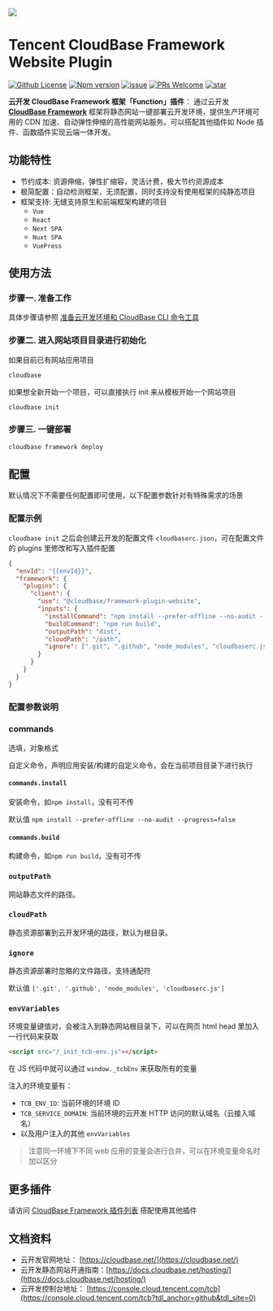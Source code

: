 <a href="https://github.com/Tencent/cloudbase-framework/tree/master/packages/framework-plugin-website"><img src="https://main.qcloudimg.com/raw/abbc0f23ee92e8f4665ab316b6126d33.jpg"></a>

# Tencent CloudBase Framework Website Plugin

[![Github License](https://img.shields.io/badge/license-Apache--2.0-blue)](LICENSE)
[![Npm version](https://img.shields.io/npm/v/@cloudbase/framework-plugin-website)](https://www.npmjs.com/package/@cloudbase/framework-plugin-website)
[![issue](https://img.shields.io/github/issues/Tencent/cloudbase-framework)](https://github.com/Tencent/cloudbase-framework/issues)
[![PRs Welcome](https://img.shields.io/badge/PRs-welcome-brightgreen.svg)](https://github.com/Tencent/cloudbase-framework/pulls)
[![star](https://img.shields.io/github/stars/Tencent/cloudbase-framework?style=social)](https://github.com/Tencent/cloudbase-framework)

**云开发 CloudBase Framework 框架「Function」插件**： 通过云开发 **[CloudBase Framework](https://github.com/Tencent/cloudbase-framework)** 框架将静态网站一键部署云开发环境，提供生产环境可用的 CDN 加速、自动弹性伸缩的高性能网站服务。可以搭配其他插件如 Node 插件、函数插件实现云端一体开发。

## 功能特性

- 节约成本: 资源伸缩，弹性扩缩容，灵活计费，极大节约资源成本
- 极简配置：自动检测框架，无须配置，同时支持没有使用框架的纯静态项目
- 框架支持: 无缝支持原生和前端框架构建的项目
  - `Vue`
  - `React`
  - `Next SPA`
  - `Nuxt SPA`
  - `VuePress`

## 使用方法

### 步骤一. 准备工作

具体步骤请参照 [准备云开发环境和 CloudBase CLI 命令工具](../../CLI_GUIDE.md)

### 步骤二. 进入网站项目目录进行初始化

如果目前已有网站应用项目

```bash
cloudbase
```

如果想全新开始一个项目，可以直接执行 init 来从模板开始一个网站项目

```bash
cloudbase init
```

### 步骤三. 一键部署

```bash
cloudbase framework deploy
```

## 配置

默认情况下不需要任何配置即可使用，以下配置参数针对有特殊需求的场景

### 配置示例

`cloudbase init` 之后会创建云开发的配置文件 `cloudbaserc.json`，可在配置文件的 plugins 里修改和写入插件配置

```json
{
  "envId": "{{envId}}",
  "framework": {
    "plugins": {
      "client": {
        "use": "@cloudbase/framework-plugin-website",
        "inputs": {
          "installCommand": "npm install --prefer-offline --no-audit --progress=false",
          "buildCommand": "npm run build",
          "outputPath": "dist",
          "cloudPath": "/path",
          "ignore": [".git", ".github", "node_modules", "cloudbaserc.js"]
        }
      }
    }
  }
}
```

### 配置参数说明

### commands

选填，对象格式

自定义命令，声明应用安装/构建的自定义命令，会在当前项目目录下进行执行

#### `commands.install`

安装命令，如`npm install`，没有可不传

默认值 `npm install --prefer-offline --no-audit --progress=false`

#### `commands.build`

构建命令，如`npm run build`，没有可不传

### `outputPath`

网站静态文件的路径。

### `cloudPath`

静态资源部署到云开发环境的路径，默认为根目录。

### `ignore`

静态资源部署时忽略的文件路径，支持通配符

默认值 `['.git', '.github', 'node_modules', 'cloudbaserc.js']`

### `envVariables`

环境变量键值对，会被注入到静态网站根目录下，可以在网页 html head 里加入一行代码来获取

```html
<script src="/_init_tcb-env.js"></script>
```

在 JS 代码中就可以通过 `window._tcbEnv` 来获取所有的变量

注入的环境变量有：

- `TCB_ENV_ID`: 当前环境的环境 ID
- `TCB_SERVICE_DOMAIN`: 当前环境的云开发 HTTP 访问的默认域名（云接入域名）
- 以及用户注入的其他 `envVariables`

> 注意同一环境下不同 web 应用的变量会进行合并，可以在环境变量命名时加以区分

## 更多插件

请访问 [CloudBase Framework 插件列表](https://github.com/Tencent/cloudbase-framework#%E7%9B%AE%E5%89%8D%E6%94%AF%E6%8C%81%E7%9A%84%E6%8F%92%E4%BB%B6%E5%88%97%E8%A1%A8) 搭配使用其他插件

## 文档资料

- 云开发官网地址： [https://cloudbase.net/](https://cloudbase.net/)
- 云开发静态网站开通指南：[https://docs.cloudbase.net/hosting/](https://docs.cloudbase.net/hosting/)
- 云开发控制台地址： [https://console.cloud.tencent.com/tcb](https://console.cloud.tencent.com/tcb?tdl_anchor=github&tdl_site=0)
